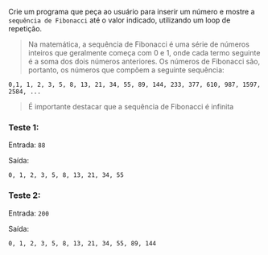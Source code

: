 Crie um programa que peça ao usuário para inserir um número e mostre a `sequência de Fibonacci` até o valor indicado, utilizando um loop de repetição.

>Na matemática, a sequência de Fibonacci é uma série de números inteiros que geralmente começa com 0 e 1, onde cada termo seguinte é a soma dos dois números anteriores.
>Os números de Fibonacci são, portanto, os números que compõem a seguinte sequência:
```~~~javascript
0,1, 1, 2, 3, 5, 8, 13, 21, 34, 55, 89, 144, 233, 377, 610, 987, 1597, 2584, ...
```

>É importante destacar que a sequência de Fibonacci é infinita

### Teste 1:

Entrada: `88`

Saída:
```~~~javascript
0, 1, 2, 3, 5, 8, 13, 21, 34, 55
```
### Teste 2:

Entrada: `200`

Saída:
```~~~javascript
0, 1, 2, 3, 5, 8, 13, 21, 34, 55, 89, 144
```
